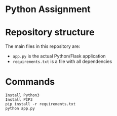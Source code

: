 # Python Assignment

# Repository structure

The main files in this repository are:

* `app.py` is the actual Python/Flask application
* `requirements.txt` is a file with all dependencies

# Commands
```
Install Python3
Install PIP3
pip install -r requirements.txt
python app.py
```
